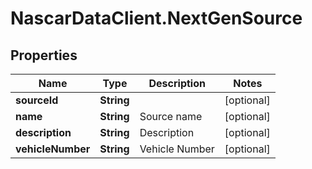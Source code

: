 # NascarDataClient.NextGenSource

## Properties
Name | Type | Description | Notes
------------ | ------------- | ------------- | -------------
**sourceId** | **String** |  | [optional] 
**name** | **String** | Source name | [optional] 
**description** | **String** | Description | [optional] 
**vehicleNumber** | **String** | Vehicle Number | [optional] 
